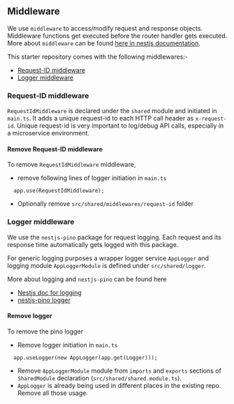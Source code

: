 ## Middleware

We use `middleware` to access/modify request and response objects. Middleware functions get executed before the router
handler gets executed. More about `middleware` can be
found [here in nestjs documentation](https://docs.nestjs.com/middleware).

This starter repository comes with the following middlewares:-

- [Request-ID middleware](#request-ID-middleware)
- [Logger middleware](#logger-middleware)

### Request-ID middleware

`RequestIdMiddleware` is declared under the `shared` module and initiated in `main.ts`. It adds a unique request-id to
each HTTP call header as `x-request-id`. Unique request-id is very important to log/debug API calls, especially in a
microservice environment.

#### Remove Request-ID middleware

To remove `RequestIdMiddleware` middleware,

- remove following lines of logger initiation in `main.ts`

```
  app.use(RequestIdMiddleware);
```

- Optionally remove `src/shared/middlewares/request-id` folder

### Logger middleware

We use the `nestjs-pino` package for request logging. Each request and its response time automatically gets logged with
this package.

For generic logging purposes a wrapper logger service `AppLogger` and logging module `AppLoggerModule` is defined
under `src/shared/logger`.

More about logging and `nestjs-pino` can be found here

- [Nestjs doc for logging](https://docs.nestjs.com/techniques/logger)
- [nestjs-pino logger](https://github.com/iamolegga/nestjs-pino)

#### Remove logger

To remove the pino logger

- Remove logger initiation in `main.ts`

```
  app.useLogger(new AppLogger(app.get(Logger)));
```

- Remove `AppLoggerModule` module from `imports` and `exports` sections of `SharedModule`
  declaration (`src/shared/shared.module.ts`).
- `AppLogger` is already being used in different places in the existing repo. Remove all those usage.

